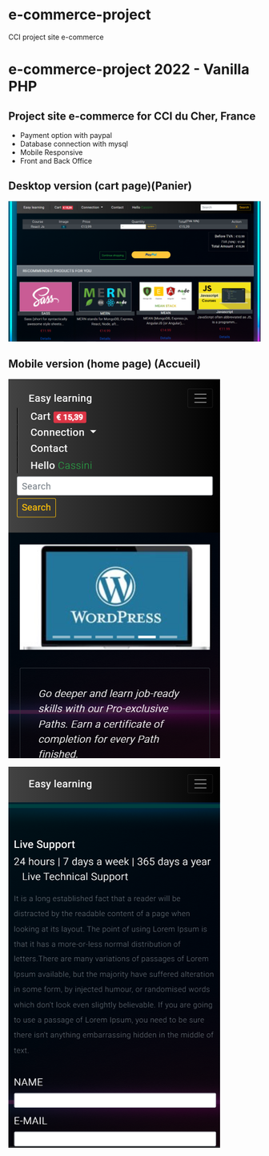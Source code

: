 # e-commerce-project
CCI project site e-commerce

# e-commerce-project 2022 - Vanilla PHP
## Project site e-commerce for CCI du Cher, France
<ul>
<li>Payment option with paypal </li>
<li>Database connection with mysql</li>
<li>Mobile Responsive</li>
<li>Front and Back Office</li>
</ul>

## Desktop version (cart page)(Panier)
![alt text](https://github.com/tenzind12/e-commerce-project/blob/master/img/Screenshot.png?raw=true)

## Mobile version (home page) (Accueil)
![alt text](https://github.com/tenzind12/e-commerce-project/blob/master/img/mobile.png?raw=true)
&nbsp;&nbsp;&nbsp;&nbsp;

![alt text](https://github.com/tenzind12/e-commerce-project/blob/master/img/mobile1.png?raw=true)
